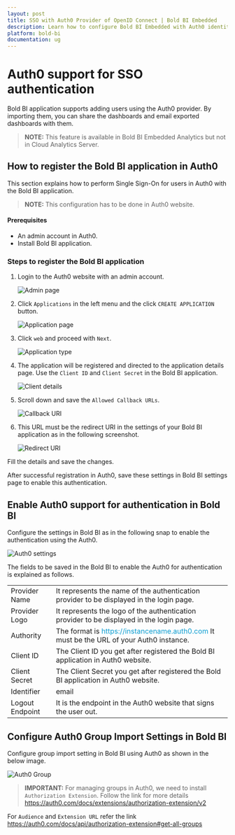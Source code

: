 ```yaml
---
layout: post
title: SSO with Auth0 Provider of OpenID Connect | Bold BI Embedded
description: Learn how to configure Bold BI Embedded with Auth0 identity provider for Single Sign-on authentication using OpenID Connect.
platform: bold-bi
documentation: ug
---
```


# Auth0 support for SSO authentication

Bold BI application supports adding users using the Auth0 provider. By importing them, you can share the dashboards and email exported dashboards with them.

> **NOTE:** This feature is available in Bold BI Embedded Analytics but not in Cloud Analytics Server.

## How to register the Bold BI application in Auth0

This section explains how to perform Single Sign-On for users in Auth0 with the Bold BI application.

> **NOTE:**  This configuration has to be done in Auth0 website.

#### Prerequisites

* An admin account in Auth0.
* Install Bold BI application.

### Steps to register the Bold BI application

1. Login to the Auth0 website with an admin account.

    ![Admin page](/static/assets/site-administration/openid-support/images/Authadmin.png)

2. Click `Applications` in the left menu and the click `CREATE APPLICATION` button.

    ![Application page](/static/assets/site-administration/openid-support/images/authAddapp.png)

3. Click `web` and proceed with `Next`.

    ![Application type](/static/assets/site-administration/openid-support/images/authregisterapp.png)

4. The application will be registered and directed to the application details page. Use the `Client ID` and `Client Secret` in the Bold BI application. 

    ![Client details](/static/assets/site-administration/openid-support/images/authclientdetails.png)

5. Scroll down and save the `Allowed Callback URLs`.

    ![Callback URI](/static/assets/site-administration/openid-support/images/auth0-callback-uri.png)

6. This URL must be the redirect URI in the settings of your Bold BI application as in the following screenshot.

    ![Redirect URI](/static/assets/site-administration/openid-support/images/redirecturi.png#width=55%)
    
Fill the details and save the changes.

After successful registration in Auth0, save these settings in Bold BI settings page to enable this authentication.

## Enable Auth0 support for authentication in Bold BI

Configure the settings in Bold BI as in the following snap to enable the authentication using the Auth0.

![Auth0 settings](/static/assets/site-administration/openid-support/images/auth0-sample-value.png#width=55%)

The fields to be saved in the Bold BI to enable the Auth0 for authentication is explained as follows.

<table>

<tr>
<td>Provider Name</td>
<td>It represents the name of the authentication provider to be displayed in the login page.</td>
</tr>

<tr>
<td>Provider Logo</td>
<td>It represents the logo of the authentication provider to be displayed in the login page.</td>
</tr>

<tr>
<td>Authority</td>
<td>The format is <span style="color:#0c9dd1">https://instancename.auth0.com</span> It must be the URL of your Auth0 instance.</td>
</tr>

<tr>
<td>Client ID</td>
<td>The Client ID you get after registered the Bold BI application in Auth0 website.</td>
</tr>

<tr>
<td>Client Secret</td>
<td>The Client Secret you get after registered the Bold BI application in Auth0 website.</td>
</tr>

<tr>
<td>Identifier</td>
<td>email</td>
</tr>

<tr>
<td>Logout Endpoint</td>
<td>It is the endpoint in the Auth0 website that signs the user out.</td>
</tr>

</table>

## Configure Auth0 Group Import Settings in Bold BI

Configure group import setting in Bold BI using Auth0 as shown in the below image.

![Auth0 Group](/static/assets/site-administration/openid-support/images/Auth0-group.png)

> **IMPORTANT:**  For managing groups in Auth0, we need to install `Authorization Extension`. Follow the link for more details https://auth0.com/docs/extensions/authorization-extension/v2

For `Audience` and `Extension URL` refer the link https://auth0.com/docs/api/authorization-extension#get-all-groups